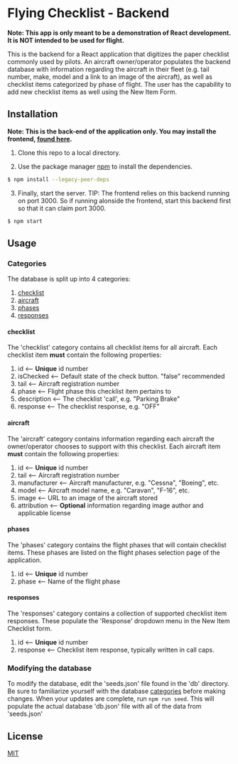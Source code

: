 # Flying Checklist - Backend

**Note: This app is only meant to be a demonstration of React development. It is NOT intended to be used for flight.**

This is the backend for a React application that digitizes the paper checklist commonly used by pilots. An aircraft owner/operator populates the backend database with information regarding the aircraft in their fleet (e.g. tail number, make, model and a link to an image of the aircraft), as well as checklist items categorized by phase of flight. The user has the capability to add new checklist items as well using the New Item Form.

## Installation

**Note: This is the back-end of the application only. You may install the frontend, [found here](https://github.com/NicMortelliti/checklist-frontend).**

1. Clone this repo to a local directory.

2. Use the package manager [npm](https://www.npmjs.com/) to install the dependencies.

```bash
$ npm install --legacy-peer-deps
```

3. Finally, start the server. TIP: The frontend relies on this backend running on port 3000. So if running alonside the frontend, start this backend first so that it can claim port 3000.

```bash
$ npm start
```

## Usage
### Categories
The database is split up into 4 categories:
  1. [checklist](#checklist)
  2. [aircraft](#aircraft)
  3. [phases](#phases)
  4. [responses](#responses)

#### checklist
The 'checklist' category contains all checklist items for all aircraft. Each checklist item **must** contain the following properties:
  1. id           <-- **Unique** id number
  2. isChecked    <-- Default state of the check button. "false" recommended
  3. tail         <-- Aircraft registration number
  4. phase        <-- Flight phase this checklist item pertains to
  5. description  <-- The checklist 'call', e.g. "Parking Brake"
  6. response     <-- The checklist response, e.g. "OFF"

#### aircraft
The 'aircraft' category contains information regarding each aircraft the owner/operator chooses to support with this checklist. Each aircraft item **must** contain the following properties:
  1. id           <-- **Unique** id number
  2. tail         <-- Aircraft registration number
  3. manufacturer <-- Aircraft manufacturer, e.g. "Cessna", "Boeing", etc.
  4. model        <-- Aircraft model name, e.g. "Caravan", "F-16", etc.
  5. image        <-- URL to an image of the aircraft stored
  6. attribution  <-- **Optional** information regarding image author and applicable license

#### phases
The 'phases' category contains the flight phases that will contain checklist items. These phases are listed on the flight phases selection page of the application.
  1. id     <-- **Unique** id number
  2. phase  <-- Name of the flight phase

#### responses
The 'responses' category contains a collection of supported checklist item responses. These populate the 'Response' dropdown menu in the New Item Checklist form.
  1. id       <-- **Unique** id number
  2. response <-- Checklist item response, typically written in call caps.

### Modifying the database
To modify the database, edit the 'seeds.json' file found in the 'db' directory. Be sure to familiarize yourself with the database [categories](#categories) before making changes. When your updates are complete, run `npm run seed`. This will populate the actual database 'db.json' file with all of the data from 'seeds.json'

## License

[MIT](https://choosealicense.com/licenses/mit/)
